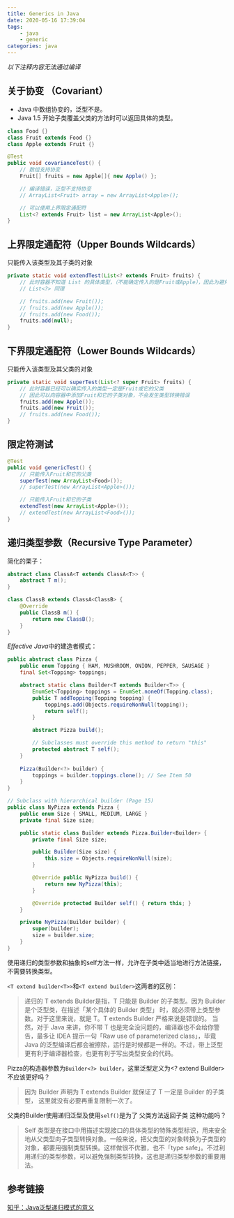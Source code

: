 ```yaml
---
title: Generics in Java
date: 2020-05-16 17:39:04
tags:
    - java
    - generic
categories: java
---
```


*以下注释内容无法通过编译*
## 关于协变 （Covariant）
- Java 中数组协变的，泛型不是。
- Java 1.5 开始子类覆盖父类的方法时可以返回具体的类型。

<!-- more -->

``` java
class Food {}
class Fruit extends Food {}
class Apple extends Fruit {}

@Test
public void covarianceTest() {
    // 数组支持协变
    Fruit[] fruits = new Apple[]{ new Apple() };

    // 编译错误，泛型不支持协变
    // ArrayList<Fruit> array = new ArrayList<Apple>();

    // 可以使用上界限定通配符
    List<? extends Fruit> list = new ArrayList<Apple>();
}
```

## 上界限定通配符（Upper Bounds Wildcards）
只能传入该类型及其子类的对象
``` java
private static void extendTest(List<? extends Fruit> fruits) {
    // 此时容器不知道 List 的具体类型，（不能确定传入的是Fruit或Apple），因此为避免类型转换出错，也无法再向容器中添加任何类型
    // List<?> 同理

    // fruits.add(new Fruit());
    // fruits.add(new Apple());
    // fruits.add(new Food());
    fruits.add(null);
}
```

## 下界限定通配符（Lower Bounds Wildcards）
只能传入该类型及其父类的对象
``` java
private static void superTest(List<? super Fruit> fruits) {
    // 此时容器已经可以确实传入的类型一定是Fruit或它的父类
    // 因此可以向容器中添加Fruit和它的子类对象，不会发生类型转换错误
    fruits.add(new Apple());
    fruits.add(new Fruit());
    // fruits.add(new Food());
}
```

## 限定符测试
``` java
@Test
public void genericTest() {
    // 只能传入Fruit和它的父类
    superTest(new ArrayList<Food>());
    // superTest(new ArrayList<Apple>());

    // 只能传入Fruit和它的子类
    extendTest(new ArrayList<Apple>());
    // extendTest(new ArrayList<Food>());
}
```

## 递归类型参数（Recursive Type Parameter）

简化的栗子：
``` java
abstract class ClassA<T extends ClassA<T>> {
    abstract T m();
}

class ClassB extends ClassA<ClassB> {
    @Override
    public ClassB m() {
        return new ClassB();
    }
}
```

*Effective Java*中的建造者模式：
``` java
public abstract class Pizza {
    public enum Topping { HAM, MUSHROOM, ONION, PEPPER, SAUSAGE }
    final Set<Topping> toppings;

    abstract static class Builder<T extends Builder<T>> {
        EnumSet<Topping> toppings = EnumSet.noneOf(Topping.class);
        public T addTopping(Topping topping) {
            toppings.add(Objects.requireNonNull(topping));
            return self();
        }

        abstract Pizza build();

        // Subclasses must override this method to return "this"
        protected abstract T self();
    }
    
    Pizza(Builder<?> builder) {
        toppings = builder.toppings.clone(); // See Item 50
    }
}

// Subclass with hierarchical builder (Page 15)
public class NyPizza extends Pizza {
    public enum Size { SMALL, MEDIUM, LARGE }
    private final Size size;

    public static class Builder extends Pizza.Builder<Builder> {
        private final Size size;

        public Builder(Size size) {
            this.size = Objects.requireNonNull(size);
        }

        @Override public NyPizza build() {
            return new NyPizza(this);
        }

        @Override protected Builder self() { return this; }
    }

    private NyPizza(Builder builder) {
        super(builder);
        size = builder.size;
    }
}
```

使用递归的类型参数和抽象的self方法一样，允许在子类中适当地进行方法链接，不需要转换类型。  

`<T extend builder<T>>`和`<T extend builder>`这两者的区别：
> 递归的 T extends Builder<T>是指，T 只能是 Builder 的子类型。因为 Builder是个泛型类，在描述「某个具体的 Builder 类型」 时，就必须带上类型参数。对于这里来说，就是 T。T extends Builder 严格来说是错误的。
当然，对于 Java 来讲，你不带 T 也是完全没问题的，编译器也不会给你警告，最多让 IDEA 提示一句「Raw use of parameterized class」，毕竟 Java 的泛型编译后都会被擦除，运行是时候都是一样的。不过，带上泛型更有利于编译器检查，也更有利于写出类型安全的代码。

Pizza的构造器参数为`Builder<?> builder`，这里泛型定义为<? extend Builder>不应该更好吗？
> 因为 Builder 声明为 T extends Builder<T> 就保证了 T 一定是 Builder 的子类型， 这里就没有必要再重复限制一次了。

父类的Builder使用递归泛型及使用`self()`是为了 父类方法返回子类 这种功能吗？
> Self 类型是在接口中用描述实现接口的具体类型的特殊类型标识，用来安全地从父类型向子类型转换对象。一般来说，把父类型的对象转换为子类型的对象，都要用强制类型转换。这样做很不优雅，也不「type safe」。不过利用递归的类型参数，可以避免强制类型转换，这也是递归类型参数的重要用法。


## 参考链接
[知乎：Java泛型递归模式的意义](https://www.zhihu.com/question/390135686)